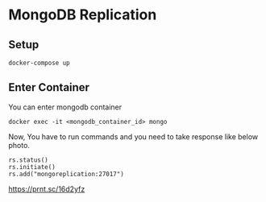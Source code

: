 # MongoDB Replication

## Setup

````
docker-compose up
````

## Enter Container
You can enter mongodb container
````
docker exec -it <mongodb_container_id> mongo
````
Now, You have to run commands and you need to take response like below photo.
````
rs.status()
rs.initiate()
rs.add("mongoreplication:27017")

````
https://prnt.sc/16d2yfz
